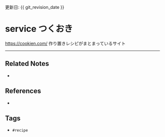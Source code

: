 更新日: {{ git_revision_date }}

# service つくおき
https://cookien.com/
作り置きレシピがまとまっているサイト

---
## Related Notes
- 

## References
- 

## Tags
- `#recipe` 